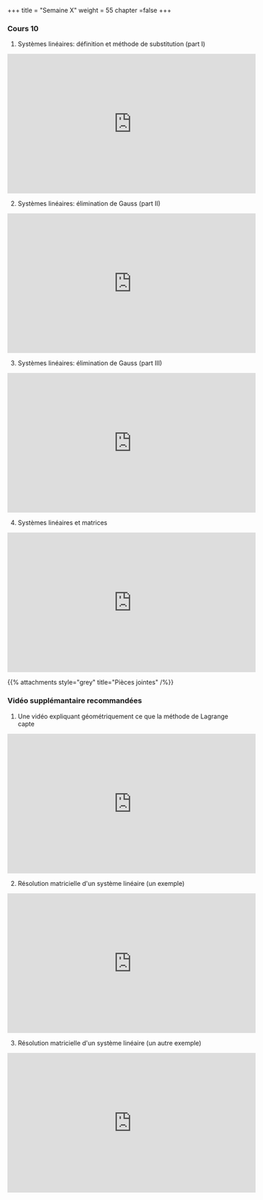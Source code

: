 +++
title = "Semaine X"
weight = 55
chapter =false
+++

<!--
# :construction:
Vidéos disponible le 29 septembre 2020
-->


### Cours 10

1) Systèmes linéaires: définition et méthode de substitution (part I)


<iframe width="560" height="315" src="https://www.youtube.com/embed/gMAzQV2h6ts" frameborder="0" allow="accelerometer; autoplay; clipboard-write; encrypted-media; gyroscope; picture-in-picture" allowfullscreen></iframe>


2) Systèmes linéaires: élimination de Gauss (part II)

<iframe width="560" height="315" src="https://www.youtube.com/embed/9-_UMXEw5hE" frameborder="0" allow="accelerometer; autoplay; clipboard-write; encrypted-media; gyroscope; picture-in-picture" allowfullscreen></iframe>


3) Systèmes linéaires: élimination de Gauss (part III)

<iframe width="560" height="315" src="https://www.youtube.com/embed/PhGz_oMxdYg" frameborder="0" allow="accelerometer; autoplay; clipboard-write; encrypted-media; gyroscope; picture-in-picture" allowfullscreen></iframe>



4) Systèmes linéaires et matrices


<iframe width="560" height="315" src="https://www.youtube.com/embed/0ckNte8vYjI" frameborder="0" allow="accelerometer; autoplay; clipboard-write; encrypted-media; gyroscope; picture-in-picture" allowfullscreen></iframe>



{{% attachments style="grey" title="Pièces jointes" /%}}



### Vidéo supplémantaire recommandées

1) Une vidéo expliquant géométriquement ce que la méthode de Lagrange capte

<iframe width="560" height="315" src="https://www.youtube.com/embed/vwUV2IDLP8Q" frameborder="0" allow="accelerometer; autoplay; clipboard-write; encrypted-media; gyroscope; picture-in-picture" allowfullscreen></iframe>

2) Résolution matricielle d'un système linéaire (un exemple)

<iframe width="560" height="315" src="https://www.youtube.com/embed/lP1DGtZ8Wys" frameborder="0" allow="accelerometer; autoplay; clipboard-write; encrypted-media; gyroscope; picture-in-picture" allowfullscreen></iframe>

3) Résolution matricielle d'un système linéaire (un autre exemple)

<iframe width="560" height="315" src="https://www.youtube.com/embed/JVDrlTdzxiI" frameborder="0" allow="accelerometer; autoplay; clipboard-write; encrypted-media; gyroscope; picture-in-picture" allowfullscreen></iframe>